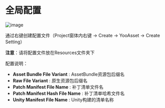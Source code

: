 # 全局配置

![image](https://github.com/tuyoogame/YooAsset/raw/main/Docs/Image/Settings-img1.jpg)

通过右键创建配置文件（Project窗体内右键 -> Create -> YooAsset -> Create Setting）

**注意**：请将配置文件放在Resources文件夹下

配置说明：

- **Asset Bundle File Variant** : AssetBundle资源包后缀名
- **Raw File Variant** : 原生资源包后缀名
- **Patch Manifest File Name** : 补丁清单文件名
- **Patch Manifest Hash File Name** : 补丁清单哈希文件名
- **Unity Manifest File Name** : Unity构建的清单名称

